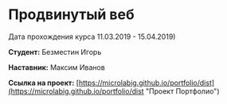 # Продвинутый веб 
Дата прохождения курса 11.03.2019 - 15.04.2019)

**Студент:** Безместин Игорь

**Наставник:** Максим Иванов
 
**Ссылка на проект:** [https://microlabig.github.io/portfolio/dist](https://microlabig.github.io/portfolio/dist "Проект Портфолио")

